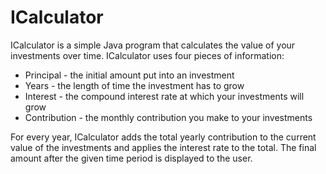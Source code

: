 # ICalculator
ICalculator is a simple Java program that calculates the value of your investments over time. ICalculator uses four pieces of information:

* Principal - the initial amount put into an investment
* Years - the length of time the investment has to grow
* Interest - the compound interest rate at which your investments will grow
* Contribution - the monthly contribution you make to your investments

For every year, ICalculator adds the total yearly contribution to the current value of the investments and applies the interest rate to the total. The final amount after the given time period is displayed to the user.
